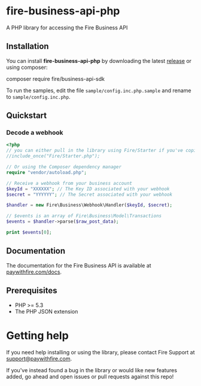 # fire-business-api-php
A PHP library for accessing the Fire Business API

## Installation

You can install **fire-business-api-php** by downloading the latest [release][releases] or using composer:

composer require fire/business-api-sdk

To run the samples, edit the file `sample/config.inc.php.sample` and rename to `sample/config.inc.php`.

## Quickstart

### Decode a webhook

```php
<?php
// you can either pull in the library using Fire/Starter if you've copied the library to your standard library location.
//include_once("Fire/Starter.php");

// Or using the Composer dependency manager
require "vendor/autoload.php"; 

// Receive a webhook from your business account
$keyId = "XXXXXX"; // The Key ID associated with your webhook
$secret = "YYYYYY"; // The Secret associated with your webhook

$handler = new Fire\Business\Webhook\Handler($keyId, $secret);

// $events is an array of Fire\Business\Model\Transactions
$events = $handler->parse($raw_post_data);

print $events[0];
```

## Documentation

The documentation for the Fire Business API is available at [paywithfire.com/docs][apidocs].

## Prerequisites

* PHP >= 5.3
* The PHP JSON extension

# Getting help

If you need help installing or using the library, please contact Fire Support at support@paywithfire.com.

If you've instead found a bug in the library or would like new features added, go ahead and open issues or pull requests against this repo!

[releases]: https://github.com/firefinancialservices/fire-business-api-php/releases
[apidocs]: https://paywithfire.com/docs
